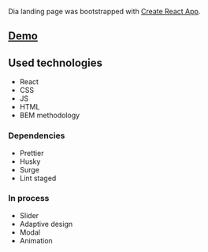 Dia landing page was bootstrapped with [Create React App](https://github.com/facebook/create-react-app).
## [Demo](http://jukachu-dia-landing.surge.sh/)

## Used technologies

- React
- CSS
- JS
- HTML
- BEM methodology

### Dependencies

- Prettier
- Husky
- Surge
- Lint staged

### In process

- Slider
- Adaptive design
- Modal
- Animation

